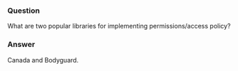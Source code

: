 ### Question
What are two popular libraries for implementing permissions/access
policy?


### Answer
Canada and Bodyguard.


